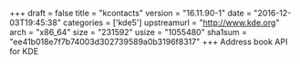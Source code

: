 +++
draft = false
title = "kcontacts"
version = "16.11.90-1"
date = "2016-12-03T19:45:38"
categories = ['kde5']
upstreamurl = "http://www.kde.org"
arch = "x86_64"
size = "231592"
usize = "1055480"
sha1sum = "ee41b018e7f7b74003d302739589a0b3196f8317"
+++
Address book API for KDE